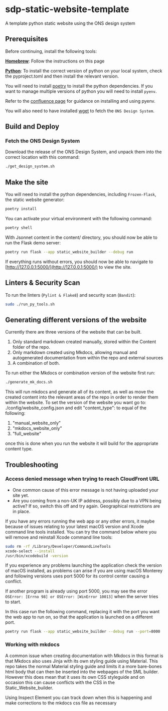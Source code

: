 # sdp-static-website-template
A template python static website using the ONS design system

## Prerequisites

Before continuing, install the following tools:

[**Homebrew**](https://brew.sh/): Follow the instructions on this page

[**Python**](https://www.python.org/downloads/macos/): To install the correct version of python on your local system, check the pyproject.toml and then install the relevant version.

You will need to install [poetry](https://python-poetry.org/docs/#installing-with-the-official-installer) to install the python dependencies. If you want to manage multiple versions of python you will need to install `pyenv`.

Refer to the [confluence page](https://confluence.ons.gov.uk/display/ESD/Guide+on+using+pipenv%2C+pyenv+and+venv) for guidance on installing and using pyenv.

You will also need to have installed [wget](https://formulae.brew.sh/formula/wget) to fetch the `ONS Design System`.

## Build and Deploy

### Fetch the ONS Design System

Download the release of the ONS Design System, and unpack them into the correct location with this command:

```bash
./get_design_system.sh
```

## Make the site

You will need to install the python dependencies, including `Frozen-Flask`, the static website generator:

```bash
poetry install
```

You can activate your virtual environment with the following command:

```bash
poetry shell
```

With Jsonnet content in the content/ directory, you should now be able to run the Flask demo server:

```bash
poetry run flask --app static_website_builder --debug run
```

If everything runs without errors, you should now be able to navigate to [http://127.0.0.1:5000/](http://127.0.0.1:5000/) to view the site.

## Linters & Security Scan

To run the linters (`Pylint & Flake8`) and security scan (`Bandit`):

```bash
sudo ./run_py_tools.sh
```

## Generating different versions of the website

Currently there are three versions of the website that can be built. 
1. Only standard markdown created manually, stored within the Content folder of the repo.
2. Only markdown created using Mkdocs, allowing manual and autogenerated documentation from within the repo and external sources
3. A combination of both.

To run either the Mkdocs or combination version of the website first run:
```bash
./generate_mk_docs.sh
```
This will run mkdocs and generate all of its content, as well as move the created content into the relevant areas of the repo in order to render them within the website.
To set the version of the website you want go to:
./config/website_config.json
and edit "content_type": to equal of the following:

1. "manual_website_only"
2. "mkdocs_website_only"
3. "full_website"

once this is done when you run the website it will build for the appropriate content type.


## Troubleshooting

### Access denied message when trying to reach CloudFront URL

- One common cause of this error message is not having uploaded your site yet.
- Are you coming from a non-UK IP address, possibly due to a VPN being active? If so, switch this off and try again. Geographical restrictions are in place.

If you have any errors running the web app or any other errors, it maybe because of issues relating to your latest macOS version and Xcode command line tools installed. You can try the command below where you will remove and reinstall Xcode command line tools:

```bash
sudo rm -rf /Library/Developer/CommandLineTools
xcode-select --install
/usr/bin/xcodebuild -version
```

If you experience any problems launching the application check the version of macOS installed, as problems can arise if you are using macOS Monterey and following versions uses port 5000 for its control center causing a conflict.

If another program is already using port 5000, you may see the error ```OSError: [Errno 98] or OSError: [WinError 10013]``` when the server tries to start.

In this case run the following command, replacing it with the port you want the web app to run on, so that the application is launched on a different port.

```bash
poetry run flask --app static_website_builder --debug run --port=8000
```

### Working with mkdocs

A common issue when creating documentation with Mkdocs in this format is that Mkdocs also uses Jinja with its own styling guide using Material.
This repo takes the normal Material styling guide and limits it a more bare-bones html body that can then be inserted into the webpages of the SML builder.
However this does mean that it uses its own CSS styleguide and on occasion this can cause conflicts with the CSS in the Static_Website_builder.

Using Inspect Element you can track down when this is happening and make corrections to the mkdocs css file as necessary
